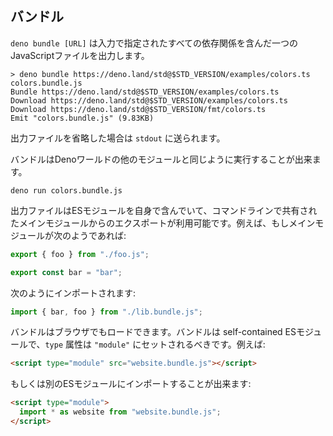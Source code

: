 <!-- ## Bundling -->
## バンドル

<!--
`deno bundle [URL]` will output a single JavaScript file, which includes all
dependencies of the specified input. For example:
-->
`deno bundle [URL]` は入力で指定されたすべての依存関係を含んだ一つのJavaScriptファイルを出力します。

```
> deno bundle https://deno.land/std@$STD_VERSION/examples/colors.ts colors.bundle.js
Bundle https://deno.land/std@$STD_VERSION/examples/colors.ts
Download https://deno.land/std@$STD_VERSION/examples/colors.ts
Download https://deno.land/std@$STD_VERSION/fmt/colors.ts
Emit "colors.bundle.js" (9.83KB)
```

<!-- If you omit the out file, the bundle will be sent to `stdout`. -->
出力ファイルを省略した場合は `stdout` に送られます。

<!-- The bundle can just be run as any other module in Deno would: -->
バンドルはDenoワールドの他のモジュールと同じように実行することが出来ます。

```
deno run colors.bundle.js
```

<!--
The output is a self contained ES Module, where any exports from the main module
supplied on the command line will be available. For example, if the main module
looked something like this:
-->
出力ファイルはESモジュールを自身で含んでいて、コマンドラインで共有されたメインモジュールからのエクスポートが利用可能です。例えば、もしメインモジュールが次のようであれば:

```ts
export { foo } from "./foo.js";

export const bar = "bar";
```

<!-- It could be imported like this: -->
次のようにインポートされます:

```ts
import { bar, foo } from "./lib.bundle.js";
```

<!--
Bundles can also be loaded in the web browser. The bundle is a self-contained ES
module, and so the attribute of `type` must be set to `"module"`. For example:
-->
バンドルはブラウザでもロードできます。バンドルは self-contained ESモジュールで、`type` 属性は `"module"` にセットされるべきです。例えば:

```html
<script type="module" src="website.bundle.js"></script>
```

<!-- Or you could import it into another ES module to consume: -->
もしくは別のESモジュールにインポートすることが出来ます:

```html
<script type="module">
  import * as website from "website.bundle.js";
</script>
```
